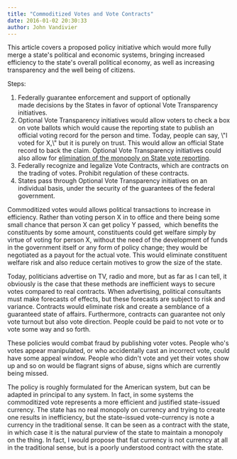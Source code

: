 ```yaml
---
title: "Commoditized Votes and Vote Contracts"
date: 2016-01-02 20:30:33
author: John Vandivier
---
```




This article covers a proposed policy initiative which would more fully merge a state's political and economic systems, bringing increased efficiency to the state's overall political economy, as well as increasing transparency and the well being of citizens.

Steps:
<ol>
	<li>Federally guarantee enforcement and support of optionally made decisions by the States in favor of optional Vote Transparency initiatives.</li>
	<li>Optional Vote Transparency initiatives would allow voters to check a box on vote ballots which would cause the reporting state to publish an official voting record for the person and time. Today, people can say, \"I voted for X,\" but it is purely on trust. This would allow an official State record to back the claim. Optional Vote Transparency initiatives could also allow for <a href=\"http://www.infowars.com/transparent-vote-countering-the-establishments-monopoly-on-vote-reporting/\">elimination of the monopoly on State vote reporting</a>.</li>
	<li>Federally recognize and legalize Vote Contracts, which are contracts on the trading of votes. Prohibit regulation of these contracts.</li>
	<li>States pass through Optional Vote Transparency initiatives on an individual basis, under the security of the guarantees of the federal government.</li>
</ol>
Commoditized votes would allows political transactions to increase in efficiency. Rather than voting person X in to office and there being some small chance that person X can get policy Y passed,  which benefits the constituents by some amount, constituents could get welfare simply by virtue of voting for person X, without the need of the development of funds in the government itself or any form of policy change; they would be negotiated as a payout for the actual vote. This would eliminate constituent welfare risk and also reduce certain motives to grow the size of the state.

Today, politicians advertise on TV, radio and more, but as far as I can tell, it obviously is the case that these methods are inefficient ways to secure votes compared to real contracts. When advertising, political consultants must make forecasts of effects, but these forecasts are subject to risk and variance. Contracts would eliminate risk and create a semblance of a guaranteed state of affairs. Furthermore, contracts can guarantee not only vote turnout but also vote direction. People could be paid to not vote or to vote some way and so forth.

These policies would combat fraud by publishing voter votes. People who's votes appear manipulated, or who accidentally cast an incorrect vote, could have some appeal window. People who didn't vote and yet their votes show up and so on would be flagrant signs of abuse, signs which are currently being missed.

The policy is roughly formulated for the American system, but can be adapted in principal to any system. In fact, in some systems the commoditized vote represents a more efficient and justified state-issued currency. The state has no real monopoly on currency and trying to create one results in inefficiency, but the state-issued vote-currency is note a currency in the traditional sense. It can be seen as a contract with the state, in which case it is the natural purview of the state to maintain a monopoly on the thing. In fact, I would propose that fiat currency is not currency at all in the traditional sense, but is a poorly understood contract with the state.